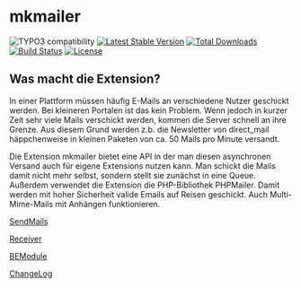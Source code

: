 mkmailer
=======

![TYPO3 compatibility](https://img.shields.io/badge/TYPO3-6.2%20%7C%207.6%20%7C%208.7%20%7C%209.5-orange?maxAge=3600&style=flat-square&logo=typo3)
[![Latest Stable Version](https://img.shields.io/packagist/v/dmk/mkmailer.svg?maxAge=3600&style=flat-square&logo=composer)](https://packagist.org/packages/dmk/mkmailer)
[![Total Downloads](https://img.shields.io/packagist/dt/dmk/mkmailer.svg?maxAge=3600&style=flat-square)](https://packagist.org/packages/dmk/mkmailer)
[![Build Status](https://img.shields.io/travis/DMKEBUSINESSGMBH/typo3-mkmailer.svg?maxAge=3600&style=flat-square&logo=travis)](https://travis-ci.com/DMKEBUSINESSGMBH/typo3-mkmailer)
[![License](https://img.shields.io/packagist/l/dmk/mkmailer.svg?maxAge=3600&style=flat-square&logo=gnu)](https://packagist.org/packages/dmk/mkmailer)

Was macht die Extension?
------------------------

In einer Plattform müssen häufig E-Mails an verschiedene Nutzer geschickt werden. Bei kleineren Portalen ist das kein Problem. Wenn jedoch in kurzer Zeit sehr viele Mails verschickt werden, kommen die Server schnell an ihre Grenze. Aus diesem Grund werden z.b. die Newsletter von direct\_mail häppchenweise in kleinen Paketen von ca. 50 Mails pro Minute versandt.

Die Extension mkmailer bietet eine API in der man diesen asynchronen Versand auch für eigene Extensions nutzen kann. Man schickt die Mails damit nicht mehr selbst, sondern stellt sie zunächst in eine Queue. Außerdem verwendet die Extension die PHP-Bibliothek PHPMailer. Damit werden mit hoher Sicherheit valide Emails auf Reisen geschickt. Auch Multi-Mime-Mails mit Anhängen funktionieren.

[SendMails](Documentation/SendMails/Index.md)

[Receiver](Documentation/Receiver/Index.md)

[BEModule](Documentation/BEModule/Index.md)

[ChangeLog](Documentation/ChangeLog/Index.md)

